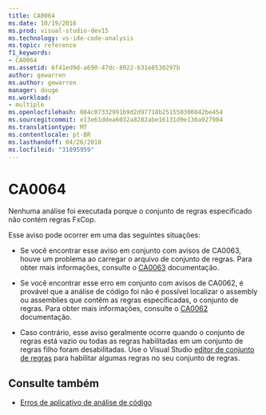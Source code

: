 ```yaml
---
title: CA0064
ms.date: 10/19/2016
ms.prod: visual-studio-dev15
ms.technology: vs-ide-code-analysis
ms.topic: reference
f1_keywords:
- CA0064
ms.assetid: 6f41ed9d-a690-47dc-8922-631e8530297b
author: gewarren
ms.author: gewarren
manager: douge
ms.workload:
- multiple
ms.openlocfilehash: 084c07332991b9d2d97718b251550300842be454
ms.sourcegitcommit: e13e61ddea6032a8282abe16131d9e136a927984
ms.translationtype: MT
ms.contentlocale: pt-BR
ms.lasthandoff: 04/26/2018
ms.locfileid: "31895959"
---
```

# <a name="ca0064"></a>CA0064

Nenhuma análise foi executada porque o conjunto de regras especificado não contém regras FxCop.

Esse aviso pode ocorrer em uma das seguintes situações:

- Se você encontrar esse aviso em conjunto com avisos de CA0063, houve um problema ao carregar o arquivo de conjunto de regras. Para obter mais informações, consulte o [CA0063](ca0063.md) documentação.

- Se você encontrar esse erro em conjunto com avisos de CA0062, é provável que a análise de código foi não é possível localizar o assembly ou assemblies que contêm as regras especificadas, o conjunto de regras. Para obter mais informações, consulte o [CA0062](ca0062.md) documentação.

- Caso contrário, esse aviso geralmente ocorre quando o conjunto de regras está vazio ou todas as regras habilitadas em um conjunto de regras filho foram desabilitadas. Use o Visual Studio [editor de conjunto de regras](../code-quality/working-in-the-code-analysis-rule-set-editor.md) para habilitar algumas regras no seu conjunto de regras.

## <a name="see-also"></a>Consulte também

- [Erros de aplicativo de análise de código](../code-quality/code-analysis-application-errors.md)

